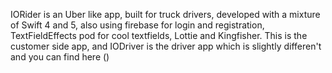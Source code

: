IORider is an Uber like app, built for truck drivers, developed with a mixture of Swift 4 and 5, also using firebase for login and registration, TextFieldEffects pod for cool textfields, Lottie and Kingfisher. This is the customer side app, and IODriver is the driver app which is slightly differen't and you can find here ()
